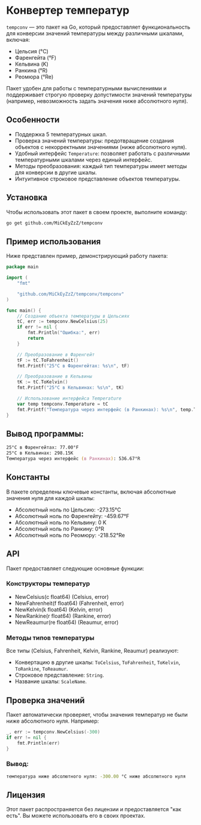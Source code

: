 # Конвертер температур

`tempconv` — это пакет на Go, который предоставляет функциональность для конверсии значений
температуры между различными шкалами, включая:
- Цельсия (°C)
- Фаренгейта (°F)
- Кельвина (K)
- Ранкина (°R)
- Реомюра (°Re)

Пакет удобен для работы с температурными вычислениями и поддерживает строгую проверку
допустимости значений температуры (например, невозможность задать значения ниже абсолютного нуля).

## Особенности

- Поддержка 5 температурных шкал.
- Проверка значений температуры: предотвращение создания объектов с некорректными значениями
(ниже абсолютного нуля).
- Удобный интерфейс `Temperature`: позволяет работать с различными температурными шкалами через
единый интерфейс.
- Методы преобразования: каждый тип температуры имеет методы для конверсии в другие шкалы.
- Интуитивное строковое представление объектов температуры.

## Установка

Чтобы использовать этот пакет в своем проекте, выполните команду:

```zsh
go get github.com/MiCkEyZzZ/tempconv
```

## Пример использования

Ниже представлен пример, демонстрирующий работу пакета:

```go
package main

import (
	"fmt"

	"github.com/MiCkEyZzZ/tempconv/tempconv"
)

func main() {
	// Создание объекта температуры в Цельсиях
	tC, err := tempconv.NewCelsius(25)
	if err != nil {
		fmt.Println("Ошибка:", err)
		return
	}

	// Преобразование в Фаренгейт
	tF := tC.ToFahrenheit()
	fmt.Printf("25°C в Фаренгейтах: %s\n", tF)

	// Преобразование в Кельвины
	tK := tC.ToKelvin()
	fmt.Printf("25°C в Кельвинах: %s\n", tK)

	// Использование интерфейса Temperature
	var temp tempconv.Temperature = tC
	fmt.Printf("Температура через интерфейс (в Ранкинах): %s\n", temp.ToRankine())
}
```

## Вывод программы:

```zsh
25°C в Фаренгейтах: 77.00°F
25°C в Кельвинах: 298.15K
Температура через интерфейс (в Ранкинах): 536.67°R
```

## Константы
В пакете определены ключевые константы, включая абсолютные значения нуля для каждой шкалы:

- Абсолютный ноль по Цельсию: -273.15°C
- Абсолютный ноль по Фаренгейту: -459.67°F
- Абсолютный ноль по Кельвину: 0 K
- Абсолютный ноль по Ранкину: 0°R
- Абсолютный ноль по Реомюру: -218.52°Re

## API

Пакет предоставляет следующие основные функции:

### Конструкторы температур

- NewCelsius(c float64) (Celsius, error)
- NewFahrenheit(f float64) (Fahrenheit, error)
- NewKelvin(k float64) (Kelvin, error)
- NewRankine(r float64) (Rankine, error)
- NewReaumur(re float64) (Reaumur, error)

### Методы типов температуры

Все типы (Celsius, Fahrenheit, Kelvin, Rankine, Reaumur) реализуют:

- Конвертацию в другие шкалы: `ToCelsius`, `ToFahrenheit`, `ToKelvin`, `ToRankine`, `ToReaumur`.
- Строковое представление: `String`.
- Название шкалы: `ScaleName`.

## Проверка значений

Пакет автоматически проверяет, чтобы значения температур не были ниже
абсолютного нуля. Например:

```go
_, err := tempconv.NewCelsius(-300)
if err != nil {
    fmt.Println(err)
}

```

### Вывод:

```zsh
температура ниже абсолютного нуля: -300.00 °C ниже абсолютного нуля
```

## Лицензия

Этот пакет распространяется без лицензии и предоставляется "как есть". Вы можете использовать
его в своих проектах.

